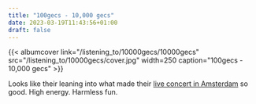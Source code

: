 ```yaml
---
title: "100gecs - 10,000 gecs"
date: 2023-03-19T11:43:56+01:00
draft: false
---
```


{{< albumcover
    link="/listening_to/10000gecs/10000gecs"
    src="/listening_to/10000gecs/cover.jpg"
    width=250
    caption="100gecs - 10,000 gecs"
    >}}

Looks like their leaning into what made their [live concert in Amsterdam](https://www.youtube.com/watch?v=FPHTT3X9stM&t=203) so good. High energy. Harmless fun.
